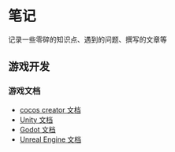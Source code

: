 # 笔记
记录一些零碎的知识点、遇到的问题、撰写的文章等


## 游戏开发

### 游戏文档

- [cocos creator 文档](https://docs.cocos.com/creator/manual/zh/)
- [Unity 文档](https://docs.unity3d.com/)
- [Godot 文档](https://docs.godotengine.org/)
- [Unreal Engine 文档](https://docs.unrealengine.com/)















